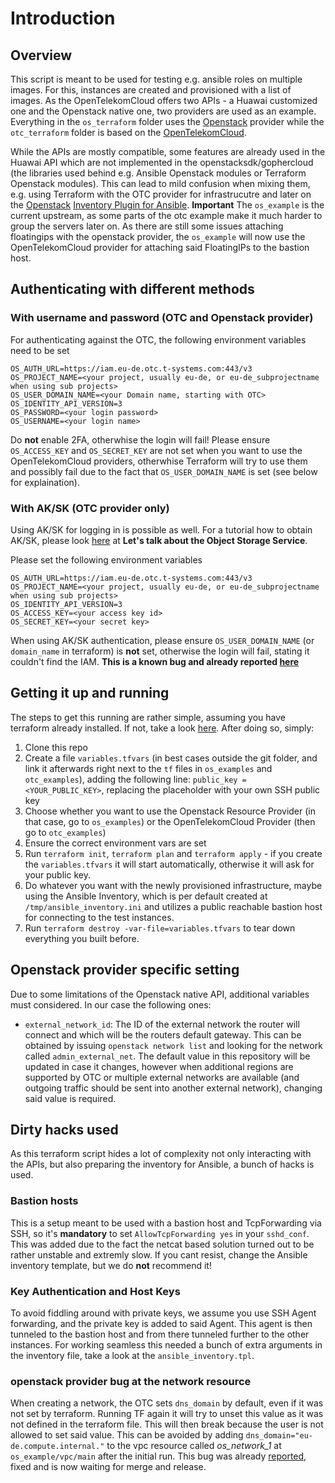# Introduction

## Overview
This script is meant to be used for testing e.g. ansible roles on multiple images. For this, instances are created and provisioned with a list of images. As the OpenTelekomCloud offers two APIs - a Huawai customized one and the Openstack native one, two providers are used as an example. Everything in the `os_terraform` folder uses the [Openstack](https://www.terraform.io/docs/providers/openstack/) provider while the `otc_terraform` folder is based on the [OpenTelekomCloud](https://www.terraform.io/docs/providers/opentelekomcloud/).

While the APIs are mostly compatible, some features are already used in the Huawai API which are not implemented in the openstacksdk/gophercloud (the libraries used behind e.g. Ansible Openstack modules or Terraform Openstack modules). This can lead to mild confusion when mixing them, e.g. using Terraform with the OTC provider for infrastrucutre and later on the [Openstack](https://docs.ansible.com/ansible/latest/plugins/inventory/openstack.html) [Inventory Plugin for Ansible](https://docs.ansible.com/ansible/latest/plugins/inventory.html).
**Important** The `os_example` is the current upstream, as some parts of the otc example make it much harder to group the servers later on. As there are still some issues attaching floatingips with the openstack provider, the `os_example` will now use the OpenTelekomCloud provider for attaching said FloatingIPs to the bastion host.

##  Authenticating with different methods

### With username and password (OTC and Openstack provider)
For authenticating against the OTC, the following environment variables need to be set
```
OS_AUTH_URL=https://iam.eu-de.otc.t-systems.com:443/v3
OS_PROJECT_NAME=<your project, usually eu-de, or eu-de_subprojectname when using sub projects>
OS_USER_DOMAIN_NAME=<your Domain name, starting with OTC>
OS_IDENTITY_API_VERSION=3
OS_PASSWORD=<your login password>
OS_USERNAME=<your login name>
```

Do **not** enable 2FA, otherwhise the login will fail! Please ensure `OS_ACCESS_KEY` and `OS_SECRET_KEY` are not set when you want to use the OpenTelekomCloud providers, otherwhise Terraform will try to use them and possibly fail due to the fact that `OS_USER_DOMAIN_NAME` is set (see below for explaination).

### With AK/SK (OTC provider only)
Using AK/SK for logging in is possible as well. For a tutorial how to obtain AK/SK, please look [here](https://cloud.telekom.de/de/infrastruktur/open-telekom-cloud/tutorials/apis-opentelekomcloud) at **Let's talk about the Object Storage Service**.

Please set the following environment variables
```
OS_AUTH_URL=https://iam.eu-de.otc.t-systems.com:443/v3
OS_PROJECT_NAME=<your project, usually eu-de, or eu-de_subprojectname when using sub projects>
OS_IDENTITY_API_VERSION=3
OS_ACCESS_KEY=<your access key id>
OS_SECRET_KEY=<your secret key>
```

When using AK/SK authentication, please ensure `OS_USER_DOMAIN_NAME` (or `domain_name` in terraform) is **not** set, otherwise the login will fail, stating it couldn't find the IAM.
**This is a known bug and already reported [here](https://github.com/terraform-providers/terraform-provider-opentelekomcloud/issues/343)**

## Getting it up and running
The steps to get this running are rather simple, assuming you have terraform already installed. If not, take a look [here](https://learn.hashicorp.com/terraform/getting-started/install.html). After doing so, simply:
1. Clone this repo
2. Create a file `variables.tfvars` (in best cases outside the git folder, and link it afterwards right next to the `tf` files in `os_examples` and `otc_examples`), adding the following line: `public_key = <YOUR_PUBLIC_KEY>`, replacing the placeholder with your own SSH public key
3. Choose whether you want to use the Openstack Resource Provider (in that case, go to `os_examples`) or the OpenTelekomCloud Provider (then go to `otc_examples`)
4. Ensure the correct environment vars are set
5. Run `terraform init`, `terraform plan` and `terraform apply` - if you create the `variables.tfvars` it will start automatically, otherwise it will ask for your public key.
6. Do whatever you want with the newly provisioned infrastructure, maybe using the Ansible Inventory, which is per default created at `/tmp/ansible_inventory.ini` and utilizes a public reachable bastion host for connecting to the test instances.
8. Run `terraform destroy -var-file=variables.tfvars` to tear down everything you built before.

## Openstack provider specific setting
Due to some limitations of the Openstack native API, additional variables must considered. In our case the following ones:
- `external_network_id`: The ID of the external network the router will connect and which will be the routers default gateway. This can be obtained by issuing `openstack network list` and looking for the network called `admin_external_net`. The default value in this repository will be updated in case it changes, however when additional regions are supported by OTC or multiple external networks are available (and outgoing traffic should be sent into another external network), changing said value is required.

## Dirty hacks used
As this terraform script hides a lot of complexity not only interacting with the APIs, but also preparing the inventory for Ansible, a bunch of hacks is used.

### Bastion hosts
This is a setup meant to be used with a bastion host and TcpForwarding via SSH, so it's **mandatory** to set `AllowTcpForwarding yes` in your `sshd_conf`. This was added due to the fact the netcat based solution turned out to be rather unstable and extremly slow. If you cant resist, change the Ansible inventory template, but we do **not** recommend it!

### Key Authentication and Host Keys
To avoid fiddling around with private keys, we assume you use SSH Agent forwarding, and the private key is added to said Agent. This agent is then tunneled to the bastion host and from there tunneled further to the other instances. For working seamless this needed a bunch of extra arguments in the inventory file, take a look at the `ansible_inventory.tpl`.

### openstack provider bug at the network resource
When creating a network, the OTC sets `dns_domain` by default, even if it was not set by terraform. Running TF again it will try to unset this value as it was not defined in the terraform file. This will then break because the user is not allowed to set said value. This can be avoided by adding `dns_domain="eu-de.compute.internal."` to the vpc resource called *os_network_1* at `os_example/vpc/main` after the initial run.
This bug was already [reported](https://github.com/terraform-providers/terraform-provider-openstack/issues/836), fixed and is now waiting for merge and release.
